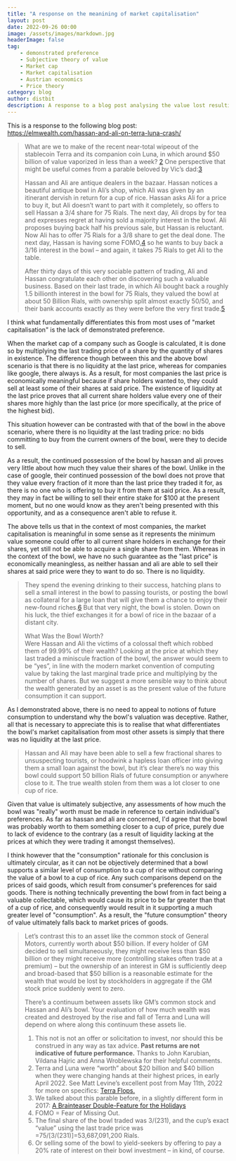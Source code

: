 ```yaml
---
title: "A response on the meanining of market capitalisation"
layout: post
date: 2022-09-26 00:00
image: /assets/images/markdown.jpg
headerImage: false
tag:
    - demonstrated preference
    - Subjective theory of value
    - Market cap
    - Market capitalisation
    - Austrian economics
    - Price theory
category: blog
author: distbit
description: A response to a blog post analysing the value lost resulting from the terra luna crash.
---
```


This is a response to the following blog post: https://elmwealth.com/hassan-and-ali-on-terra-luna-crash/

> What are we to make of the recent near-total wipeout of the stablecoin Terra and its companion coin Luna, in which around $50 billion of value vaporized in less than a week? [2](https://elmwealth.com/hassan-and-ali-on-terra-luna-crash/#easy-footnote-bottom-2-5327) One perspective that might be useful comes from a parable beloved by Vic’s dad:[3](https://elmwealth.com/hassan-and-ali-on-terra-luna-crash/#easy-footnote-bottom-3-5327)
>
> Hassan and Ali are antique dealers in the bazaar. Hassan notices a beautiful antique bowl in Ali’s shop, which Ali was given by an itinerant dervish in return for a cup of rice. Hassan asks Ali for a price to buy it, but Ali doesn’t want to part with it completely, so offers to sell Hassan a 3/4 share for 75 Rials. The next day, Ali drops by for tea and expresses regret at having sold a majority interest in the bowl. Ali proposes buying back half his previous sale, but Hassan is reluctant. Now Ali has to offer 75 Rials for a 3/8 share to get the deal done. The next day, Hassan is having some FOMO,[4](https://elmwealth.com/hassan-and-ali-on-terra-luna-crash/#easy-footnote-bottom-4-5327) so he wants to buy back a 3/16 interest in the bowl – and again, it takes 75 Rials to get Ali to the table.
>
> After thirty days of this very sociable pattern of trading, Ali and Hassan congratulate each other on discovering such a valuable business. Based on their last trade, in which Ali bought back a roughly 1.5 billionth interest in the bowl for 75 Rials, they valued the bowl at about 50 Billion Rials, with ownership split almost exactly 50/50, and their bank accounts exactly as they were before the very first trade.[5](https://elmwealth.com/hassan-and-ali-on-terra-luna-crash/#easy-footnote-bottom-5-5327)

I think what fundamentally differentiates this from most uses of "market capitalisation" is the lack of demonstrated preference.

When the market cap of a company such as Google is calculated, it is done so by multiplying the last trading price of a share by the quantity of shares in existence. The difference though between this and the above bowl scenario is that there is no liquidity at the last price, whereas for companies like google, there always is. As a result, for most companies the last price is economically meaningful because if share holders wanted to, they could sell at least some of their shares at said price. The existence of liquidity at the last price proves that all current share holders value every one of their shares more highly than the last price (or more specifically, at the price of the highest bid).

This situation however can be contrasted with that of the bowl in the above scenario, where there is no liquidity at the last trading price: no bids committing to buy from the current owners of the bowl, were they to decide to sell.

As a result, the continued possession of the bowl by hassan and ali proves very little about how much they value their shares of the bowl. Unlike in the case of google, their continued possession of the bowl does not prove that they value every fraction of it more than the last price they traded it for, as there is no one who is offering to buy it from them at said price. As a result, they may in fact be willing to sell their entire stake for $100 at the present moment, but no one would know as they aren't being presented with this opportunity, and as a consequence aren't able to refuse it.

The above tells us that in the context of most companies, the market capitalisation is meaningful in some sense as it represents the minimum value someone could offer to all current share holders in exchange for their shares, yet still not be able to acquire a single share from them. Whereas in the context of the bowl, we have no such guarantee as the "last price" is economically meaningless, as neither hassan and ali are able to sell their shares at said price were they to want to do so. There is no liquidity.

> They spend the evening drinking to their success, hatching plans to sell a small interest in the bowl to passing tourists, or posting the bowl as collateral for a large loan that will give them a chance to enjoy their new-found riches.[6](https://elmwealth.com/hassan-and-ali-on-terra-luna-crash/#easy-footnote-bottom-6-5327) But that very night, the bowl is stolen. Down on his luck, the thief exchanges it for a bowl of rice in the bazaar of a distant city.
>
> What Was the Bowl Worth?  
> Were Hassan and Ali the victims of a colossal theft which robbed them of 99.99% of their wealth? Looking at the price at which they last traded a miniscule fraction of the bowl, the answer would seem to be “yes”, in line with the modern market convention of computing value by taking the last marginal trade price and multiplying by the number of shares.
> But we suggest a more sensible way to think about the wealth generated by an asset is as the present value of the future consumption it can support.

As I demonstrated above, there is no need to appeal to notions of future consumption to understand why the bowl's valuation was deceptive.
Rather, all that is necessary to appreciate this is to realise that what differentiates the bowl's market capitalisation from most other assets is simply that there was no liquidity at the last price.

> Hassan and Ali may have been able to sell a few fractional shares to unsuspecting tourists, or hoodwink a hapless loan officer into giving them a small loan against the bowl, but it’s clear there’s no way this bowl could support 50 billion Rials of future consumption or anywhere close to it. The true wealth stolen from them was a lot closer to one cup of rice.

Given that value is ultimately subjective, any assessments of how much the bowl was "really" worth must be made in reference to certain individual's preferences. As far as hassan and ali are concerned, I'd agree that the bowl was probably worth to them something closer to a cup of price, purely due to lack of evidence to the contrary (as a result of liquidity lacking at the prices at which they were trading it amongst themselves).

I think however that the "consumption" rationale for this conclusion is ultimately circular, as it can not be objectively determined that a bowl supports a similar level of consumption to a cup of rice without comparing the value of a bowl to a cup of rice. Any such comparisons depend on the prices of said goods, which result from consumer's preferences for said goods. There is nothing technically preventing the bowl from in fact being a valuable collectable, which would cause its price to be far greater than that of a cup of rice, and consequently would result in it supporting a much greater level of "consumption". As a result, the "future consumption" theory of value ultimately falls back to market prices of goods.

> Let’s contrast this to an asset like the common stock of General Motors, currently worth about $50 billion. If every holder of GM decided to sell simultaneously, they might receive less than $50 billion
> or they might receive more (controlling stakes often trade at a premium) – but the ownership of an interest in GM is sufficiently deep and broad-based that $50 billion is a reasonable estimate for the wealth that would be lost by stockholders in aggregate if the GM stock price suddenly went to zero.
>
> There’s a continuum between assets like GM’s common stock and Hassan and Ali’s bowl. Your evaluation of how much wealth was created and destroyed by the rise and fall of Terra and Luna will depend on where along this continuum these assets lie.
>
> 1.  This not is not an offer or solicitation to invest, nor should this be construed in any way as tax advice. **Past returns are not indicative of future performance.** Thanks to John Karubian, Vildana Hajric and Anna Wroblewska for their helpful comments.
> 2.  Terra and Luna were “worth” about $20 billion and $40 billion when they were changing hands at their highest prices, in early April 2022. See Matt Levine’s excellent post from May 11th, 2022 for more on specifics: [Terra Flops.](https://www.bloomberg.com/opinion/articles/2022-05-11/terra-flops)
> 3.  We talked about this parable before, in a slightly different form in 2017: [A Brainteaser Double-Feature for the Holidays](https://elmwealth.com/brainteaser-double-feature-holidays/)
> 4.  FOMO = Fear of Missing Out.
> 5.  The final share of the bowl traded was 3/(231), and the cup’s exact “value” using the last trade price was =75/[3/(231)]=53,687,091,200 Rials.
> 6.  Or selling some of the bowl to yield-seekers by offering to pay a 20% rate of interest on their bowl investment – in kind, of course.
